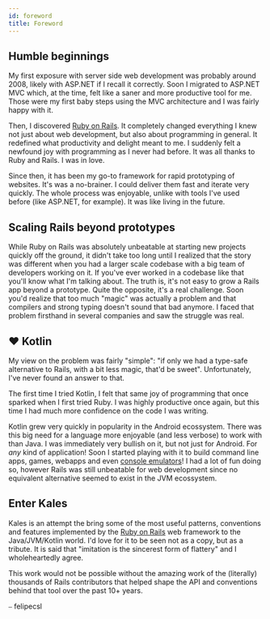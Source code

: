 ```yaml
---
id: foreword
title: Foreword
---
```


## Humble beginnings

My first exposure with server side web development was probably around 2008, likely with ASP.NET if 
I recall it correctly. Soon I migrated to ASP.NET MVC which, at the time, felt like a saner and more 
productive tool for me. Those were my first baby steps using the MVC architecture and I was fairly 
happy with it.

Then, I discovered [Ruby on Rails](https://rubyonrails.org/). It completely changed everything I 
knew not just about web development, but also about programming in general. It redefined what 
productivity and delight meant to me. I suddenly felt a newfound joy with programming as I never had 
before. It was all thanks to Ruby and Rails. I was in love.

Since then, it has been my go-to framework for rapid prototyping of websites. It's was a no-brainer. 
I could deliver them fast and iterate very quickly. The whole process was enjoyable, unlike with tools 
I've used before (like ASP.NET, for example). It was like living in the future.

## Scaling Rails beyond prototypes

While Ruby on Rails was absolutely unbeatable at starting new projects quickly off the ground, it
didn't take too long until I realized that the story was different when you had a larger scale 
codebase with a big team of developers working on it. If you've ever worked in a codebase like 
that you'll know what I'm talking about. The truth is, it's not easy to grow a Rails app beyond a 
prototype. Quite the opposite, it's a real challenge. Soon you'd realize that too much "magic" was 
actually a problem and that compilers and strong typing doesn't sound that bad anymore. I faced that
problem firsthand in several companies and saw the struggle was real.

## ❤ Kotlin

My view on the problem was fairly "simple": "if only we had a type-safe alternative to Rails, with 
a bit less magic, that'd be sweet". Unfortunately, I've never found an answer to that.

The first time I tried Kotlin, I felt that same joy of programming that once sparked when I first 
tried Ruby. I was highly productive once again, but this time I had much more confidence on the code
I was writing. 

Kotlin grew very quickly in popularity in the Android ecossystem. There was this 
big need for a language more enjoyable (and less verbose) to work with than Java. I was immediately
very bullish on it, but not just for Android. For *any* kind of application! Soon I started playing 
with it to build command line apps, games, webapps and even 
[console emulators](https://github.com/felipecsl/ktnes)! I had a lot of fun doing so, however Rails
was still unbeatable for web development since no equivalent alternative seemed to exist in the JVM
ecossystem.

## Enter Kales

Kales is an attempt the bring some of the most useful patterns, conventions and features implemented
by the [Ruby on Rails](https://rubyonrails.org/) web framework to the Java/JVM/Kotlin world. I'd love
for it to be seen not as a copy, but as a tribute. It is said that "imitation is the sincerest form 
of flattery" and I wholeheartedly agree.

This work would not be possible without the amazing work of the (literally) thousands of Rails 
contributors that helped shape the API and conventions behind that tool over the past 10+ years.

 ⎯ felipecsl